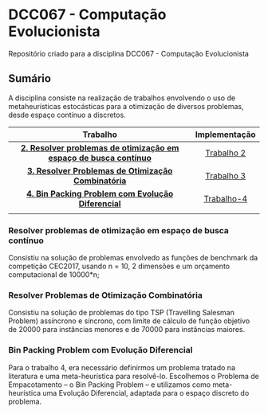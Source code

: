 # DCC067 - Computação Evolucionista
Repositório criado para a disciplina DCC067 - Computação Evolucionista

## Sumário
A disciplina consiste na realização de trabalhos envolvendo o uso de metaheurísticas estocásticas para a otimização de diversos problemas, desde espaço contínuo a discretos.

|                             **Trabalho**                            	| **Implementação** 	|
|:-------------------------------------------------------------------:	|:-----------------:	|
| [**2. Resolver problemas de otimização em espaço de busca contínuo**](#resolver-problemas-de-otimização-em-espaço-de-busca-contínuo) 	| [Trabalho 2](trabalho-2/)                  	|
| [**3. Resolver Problemas de Otimização Combinatória**](#resolver-problemas-de-otimização-combinatória)                	| [Trabalho 3](trabalho-3/)                   	|
| [**4. Bin Packing Problem com Evolução Diferencial**](#bin-packing-problem-com-evolução-diferencial)                                                                     	| [Trabalho-4](trabalho-4/)                  	| 
|                                                                     	|                   	|

### Resolver problemas de otimização em espaço de busca contínuo
Consistiu na solução de problemas envolvedo as funções de benchmark da competição CEC2017, usando n = 10, 2 dimensões e um orçamento computacional de 10000*n;

### Resolver Problemas de Otimização Combinatória
Consistiu na solução de problemas do tipo TSP (Travelling Salesman Problem) assíncrono e síncrono, com limite de cálculo de função objetivo de 20000 para instâncias menores e de 70000 para instâncias maiores.

### Bin Packing Problem com Evolução Diferencial
Para o trabalho 4, era necessário definirmos um problema tratado na literatura e uma meta-heurística para resolvê-lo. 
Escolhemos o Problema de Empacotamento – o Bin Packing Problem – e utilizamos como meta-heurística uma Evolução Diferencial, adaptada para o espaço discreto do problema.
